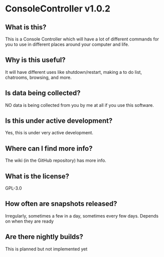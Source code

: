 # ConsoleController v1.0.2
## What is this?
This is a Console Controller which will have a lot of different commands for you to use in different places around your computer and life.
## Why is this useful?
It will have different uses like shutdown/restart, making a to do list, chatrooms, browsing, and more.
## Is data being collected?
NO data is being collected from you by me at all if you use this software.
## Is this under active development?
Yes, this is under very active development.
## Where can I find more info?
The wiki (in the GitHub repository) has more info.
## What is the license?
GPL-3.0
## How often are snapshots released?
Irregularly, sometimes a few in a day, sometimes every few days. Depends on when they are ready
## Are there nightly builds?
This is planned but not implemented yet
